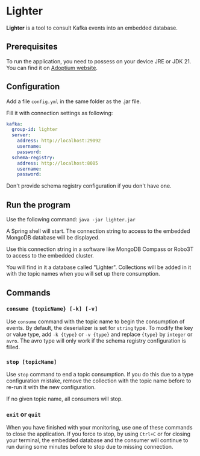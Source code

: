 Lighter
=======

**Lighter** is a tool to consult Kafka events into an embedded database.

Prerequisites 
-------------
To run the application, you need to possess on your device JRE or JDK 21. You can find it on [Adoptium website](https://adoptium.net/fr/temurin/releases).

Configuration
-------------
Add a file `config.yml` in the same folder as the .jar file.

Fill it with connection settings as following: 
```yaml
kafka:
  group-id: lighter
  server:
    address: http://localhost:29092
    username: 
    password: 
  schema-registry:
    address: http://localhost:8085
    username: 
    password: 
```

Don't provide schema registry configuration if you don't have one.

Run the program
---------------


Use the following command: `java -jar lighter.jar`

A Spring shell will start. The connection string to access to the embedded MongoDB database will be displayed.

Use this connection string in a software like MongoDB Compass or Robo3T to access to the embedded cluster.

You will find in it a database called "Lighter". Collections will be added in it with the topic names when you will set up there consumption.

Commands
--------

### `consume {topicName} [-k] [-v]`

Use `consume` command with the topic name to begin the consumption of events.
By default, the deserializer is set for `string` type. 
To modify the key or value type, add `-k {type}` or `-v {type}` and replace `{type}` by `integer` or `avro`.
The avro type will only work if the schema registry configuration is filled.

### `stop [topicName]`

Use `stop` command to end a topic consumption. If you do this due to a type configuration mistake, remove the collection with the topic name before to re-run it with the new configuration.

If no given topic name, all consumers will stop.

### `exit` or `quit`
When you have finished with your monitoring, use one of these commands to close the application.
If you force to stop, by using `Ctrl+C` or for closing your terminal, the embedded database and the consumer will continue to run during some minutes before to stop due to missing connection.



